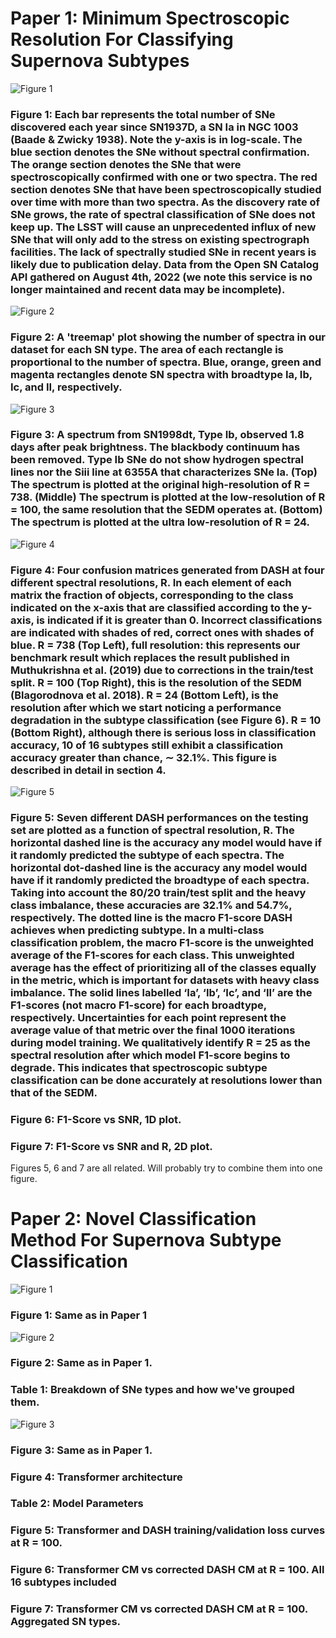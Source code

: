 # Paper 1: Minimum Spectroscopic Resolution For Classifying Supernova Subtypes

![](SNe_over_time.jpg "Figure 1")
### Figure 1: Each bar represents the total number of SNe discovered each year since SN1937D, a SN Ia in NGC 1003 (Baade & Zwicky 1938). Note the y-axis is in log-scale. The blue section denotes the SNe without spectral confirmation. The orange section denotes the SNe that were spectroscopically confirmed with one or two spectra. The red section denotes SNe that have been spectroscopically studied over time with more than two spectra. As the discovery rate of SNe grows, the rate of spectral classification of SNe does not keep up. The LSST will cause an unprecedented influx of new SNe that will only add to the stress on existing spectrograph facilities. The lack of spectrally studied SNe in recent years is likely due to publication delay. Data from the Open SN Catalog API gathered on August 4th, 2022 (we note this service is no longer maintained and recent data may be incomplete).

![](treemap.jpg "Figure 2")
### Figure 2: A 'treemap' plot showing the number of spectra in our dataset for each SN type. The area of each rectangle is proportional to the number of spectra. Blue, orange, green and magenta rectangles denote SN spectra with broadtype Ia, Ib, Ic, and II, respectively.

![](sn1998dt_spectra.jpg "Figure 3")
### Figure 3: A spectrum from SN1998dt, Type Ib, observed 1.8 days after peak brightness. The blackbody continuum has been removed. Type Ib SNe do not show hydrogen spectral lines nor the Siii line at 6355A that characterizes SNe Ia. (Top) The spectrum is plotted at the original high-resolution of R = 738. (Middle) The spectrum is plotted at the low-resolution of R = 100, the same resolution that the SEDM operates at. (Bottom) The spectrum is plotted at the ultra low-resolution of R = 24.

![](cm.jpg "Figure 4")
### Figure 4: Four confusion matrices generated from DASH at four different spectral resolutions, R. In each element of each matrix the fraction of objects, corresponding to the class indicated on the x-axis that are classified according to the y-axis, is indicated if it is greater than 0. Incorrect classifications are indicated with shades of red, correct ones with shades of blue. R = 738 (Top Left), full resolution: this represents our benchmark result which replaces the result published in Muthukrishna et al. (2019) due to corrections in the train/test split. R = 100 (Top Right), this is the resolution of the SEDM (Blagorodnova et al. 2018). R = 24 (Bottom Left), is the resolution after which we start noticing a performance degradation in the subtype classification (see Figure 6). R = 10 (Bottom Right), although there is serious loss in classification accuracy, 10 of 16 subtypes still exhibit a classification accuracy greater than chance, ∼ 32.1%. This figure is described in detail in section 4.

![](f1score.jpg "Figure 5")
### Figure 5: Seven different DASH performances on the testing set are plotted as a function of spectral resolution, R. The horizontal dashed line is the accuracy any model would have if it randomly predicted the subtype of each spectra. The horizontal dot-dashed line is the accuracy any model would have if it randomly predicted the broadtype of each spectra. Taking into account the 80/20 train/test split and the heavy class imbalance, these accuracies are 32.1% and 54.7%, respectively. The dotted line is the macro F1-score DASH achieves when predicting subtype. In a multi-class classification problem, the macro F1-score is the unweighted average of the F1-scores for each class. This unweighted average has the effect of prioritizing all of the classes equally in the metric, which is important for datasets with heavy class imbalance. The solid lines labelled ‘Ia’, ‘Ib’, ‘Ic’, and ‘II’ are the F1-scores (not macro F1-score) for each broadtype, respectively. Uncertainties for each point represent the average value of that metric over the final 1000 iterations during model training. We qualitatively identify R = 25 as the spectral resolution after which model F1-score begins to degrade. This indicates that spectroscopic subtype classification can be done accurately at resolutions lower than that of the SEDM.

### Figure 6: F1-Score vs SNR, 1D plot.

### Figure 7: F1-Score vs SNR and R, 2D plot.

Figures 5, 6 and 7 are all related. Will probably try to combine them into one figure.

# Paper 2: Novel Classification Method For Supernova Subtype Classification

![](SNe_over_time.jpg "Figure 1")
### Figure 1: Same as in Paper 1

![](treemap.jpg "Figure 2")
### Figure 2: Same as in Paper 1.

### Table 1: Breakdown of SNe types and how we've grouped them.

![](sn1998dt_spectra.jpg "Figure 3")
### Figure 3: Same as in Paper 1.

### Figure 4: Transformer architecture

### Table 2: Model Parameters

### Figure 5: Transformer and DASH training/validation loss curves at R = 100.

### Figure 6: Transformer CM vs corrected DASH CM at R = 100. All 16 subtypes included

### Figure 7: Transformer CM vs corrected DASH CM at R = 100. Aggregated SN types.
